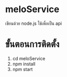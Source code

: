 # meloService
เขียนด้วย node.js ใช้เพื่อเป็น api

# ขั้นตอนการติดตั้ง
1. cd meloService
2. npm install
3. npm start
